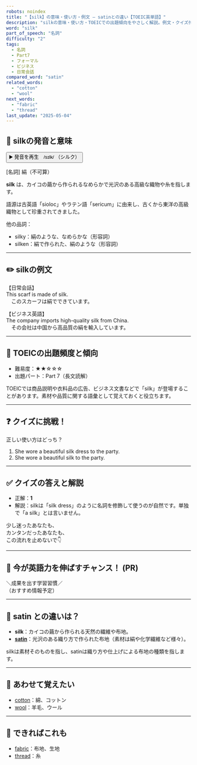 ```yaml
---
robots: noindex
title: "【silk】の意味・使い方・例文 ― satinとの違い【TOEIC英単語】"
description: "silkの意味・使い方・TOEICでの出題傾向をやさしく解説。例文・クイズ付きでsatinとの違いもわかりやすく学べます。"
word: "silk"
part_of_speech: "名詞"
difficulty: "2"
tags:
  - 名詞
  - Part7
  - フォーマル
  - ビジネス
  - 日常会話
compared_word: "satin"
related_words:
  - "cotton"
  - "wool"
next_words:
  - "fabric"
  - "thread"
last_update: "2025-05-04"
---
```


## 🔰 silkの発音と意味

<button class="play-audio" onclick="playTTS('silk')">
  <span class="play-audio-main">
    ▶️ 発音を再生　/sɪlk/
  </span>
  <span class="play-audio-sub">
    （シルク）
  </span>
</button>

[名詞] 絹（不可算）

**silk** は、カイコの繭から作られるなめらかで光沢のある高級な織物や糸を指します。

語源は古英語「sioloc」やラテン語「sericum」に由来し、古くから東洋の高級織物として珍重されてきました。

他の品詞：  
- silky：絹のような、なめらかな（形容詞）
- silken：絹で作られた、絹のような（形容詞）

---

## ✏️ silkの例文

【日常会話】  
This scarf is made of silk.  
　このスカーフは絹でできています。

【ビジネス英語】  
The company imports high-quality silk from China.  
　その会社は中国から高品質の絹を輸入しています。

---

## 🎯 TOEICの出題頻度と傾向

- 難易度：★★☆☆☆
- 出題パート：Part 7（長文読解）

TOEICでは商品説明や衣料品の広告、ビジネス文書などで「silk」が登場することがあります。素材や品質に関する語彙として覚えておくと役立ちます。

---

## ❓ クイズに挑戦！

正しい使い方はどっち？

1. She wore a beautiful silk dress to the party.  
2. She wore a beautiful silk to the party.

---

## ✅ クイズの答えと解説

- 正解：**1**
- 解説：silkは「silk dress」のように名詞を修飾して使うのが自然です。単独で「a silk」とは言いません。

少し迷ったあなたも、  
カンタンだったあなたも、  
この流れを止めないで👇️

---

## 🚀 今が英語力を伸ばすチャンス！ (PR)

<div class="info-center">
＼成果を出す学習習慣／<br>  
（おすすめ情報予定）
</div>

---

## 🤔  satin との違いは？

- **silk**：カイコの繭から作られる天然の繊維や布地。
- **[satin](/satin)**：光沢のある織り方で作られた布地（素材は絹や化学繊維など様々）。

silkは素材そのものを指し、satinは織り方や仕上げによる布地の種類を指します。

---

## 🧩 あわせて覚えたい

- [cotton](/cotton)：綿、コットン
- [wool](/wool)：羊毛、ウール

---

## 📖 できればこれも

- [fabric](/fabric)：布地、生地
- [thread](/thread)：糸

<!-- cvid: aid36_bid26 -->
